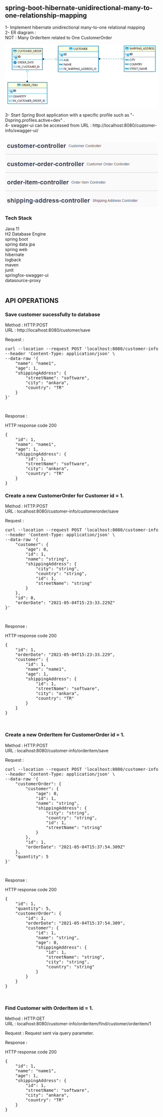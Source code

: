 ## spring-boot-hibernate-unidirectional-many-to-one-relationship-mapping

1- Implement hibernate unidirectional many-to-one relational mapping <br/>
2- ER diagram :  <br/>
NOT : Many OrderItem related to One CustomerOrder <br/>

![alt text](https://github.com/tufangorel/spring-boot-hibernate-unidirectional-many-to-one-relationship-mapping/blob/main/customer_order_item_er_diagram.png) <br/>


3- Start Spring Boot application with a specific profile such as "-Dspring.profiles.active=dev" . <br/>
4- swagger-ui can be accessed from URL : http://localhost:8080/customer-info/swagger-ui/ <br/><br/>

![alt text](https://github.com/tufangorel/spring-boot-hibernate-unidirectional-many-to-one-relationship-mapping/blob/main/order_item_swagger_ui.png)
<br/>

### Tech Stack
Java 11 <br/>
H2 Database Engine <br/>
spring boot <br/>
spring data jpa <br/>
spring web <br/>
hibernate <br/>
logback <br/>
maven <br/>
junit <br/>
springfox-swagger-ui <br/>
datasource-proxy <br/>
<br/>


## API OPERATIONS
### Save customer sucessfully to database

Method : HTTP.POST <br/>
URL : http://localhost:8080/customer/save <br/>

Request : 
<pre>
curl --location --request POST 'localhost:8080/customer-info/customer/save' \
--header 'Content-Type: application/json' \
--data-raw '{
    "name": "name1",
    "age": 1,
    "shippingAddress": {
        "streetName": "software",
        "city": "ankara",
        "country": "TR"
    }
}'
</pre><br/>

Response : 

HTTP response code 200 <br/>
<pre>
{
    "id": 1,
    "name": "name1",
    "age": 1,
    "shippingAddress": {
        "id": 1,
        "streetName": "software",
        "city": "ankara",
        "country": "TR"
    }
}
</pre>

### Create a new CustomerOrder for Customer id = 1.

Method : HTTP.POST <br/>
URL : localhost:8080/customer-info/customerorder/save <br/>

Request : 
<pre>
curl --location --request POST 'localhost:8080/customer-info/customerorder/save' \
--header 'Content-Type: application/json' \
--data-raw '{
    "customer": {
        "age": 0,
        "id": 1,
        "name": "string",
        "shippingAddress": {
            "city": "string",
            "country": "string",
            "id": 1,
            "streetName": "string"
        }
    },
    "id": 0,
    "orderDate": "2021-05-04T15:23:33.229Z"
}'
</pre><br/>

Response : 

HTTP response code 200 <br/>
<pre>
{
    "id": 1,
    "orderDate": "2021-05-04T15:23:33.229",
    "customer": {
        "id": 1,
        "name": "name1",
        "age": 1,
        "shippingAddress": {
            "id": 1,
            "streetName": "software",
            "city": "ankara",
            "country": "TR"
        }
    }
}
</pre><br/>

### Create a new OrderItem for CustomerOrder id = 1.

Method : HTTP.POST <br/>
URL : localhost:8080/customer-info/orderitem/save <br/>

Request : 
<pre>
curl --location --request POST 'localhost:8080/customer-info/orderitem/save' \
--header 'Content-Type: application/json' \
--data-raw '{
    "customerOrder": {
        "customer": {
            "age": 0,
            "id": 1,
            "name": "string",
            "shippingAddress": {
                "city": "string",
                "country": "string",
                "id": 1,
                "streetName": "string"
            }
        },
        "id": 1,
        "orderDate": "2021-05-04T15:37:54.309Z"
    },
    "quantity": 5
}'
</pre><br/>

Response : 

HTTP response code 200 <br/>
<pre>
{
    "id": 1,
    "quantity": 5,
    "customerOrder": {
        "id": 1,
        "orderDate": "2021-05-04T15:37:54.309",
        "customer": {
            "id": 1,
            "name": "string",
            "age": 0,
            "shippingAddress": {
                "id": 1,
                "streetName": "string",
                "city": "string",
                "country": "string"
            }
        }
    }
}
</pre><br/>

### Find Customer with OrderItem id = 1.

Method : HTTP.GET <br/>
URL : localhost:8080/customer-info/orderitem/find/customer/orderitem/1 <br/>

Request : Request sent via query parameter.

Response : 

HTTP response code 200 <br/>
<pre>
{
    "id": 1,
    "name": "name1",
    "age": 1,
    "shippingAddress": {
        "id": 1,
        "streetName": "software",
        "city": "ankara",
        "country": "TR"
    }
}
</pre><br/>
